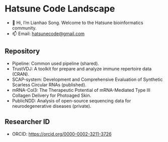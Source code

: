 # Hatsune Code Landscape

- 👋 Hi, I’m Lianhao Song. Welcome to the Hatsune bioinformatics community.
- 📫 Email: hatsunecode@gmail.com

## Repository

- Pipeline: Common used pipeline (shared).
- TrustVDJ: A toolkit for prepare and analyze immune repertoire data (CRAN).
- SCAP-system: Development and Comprehensive Evaluation of Synthetic Scarless Circular RNAs (published).
- mRNA-Col3: The Therapeutic Potential of mRNA-Mediated Type III Collagen Delivery for Photoaged Skin.
- PublicNDD: Analysis of open-source sequencing data for neurodegenerative diseases (private).

## Researcher ID

- ORCID: https://orcid.org/0000-0002-3211-3726<br>
